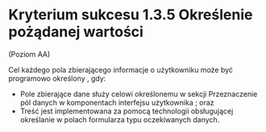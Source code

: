 # Kryterium sukcesu 1.3.5 Określenie pożądanej wartości

(Poziom AA)

Cel każdego pola zbierającego informacje o użytkowniku może być programowo określony , gdy:

- Pole zbierające dane służy celowi określonemu w sekcji Przeznaczenie pól danych w komponentach interfejsu użytkownika ; oraz
- Treść jest implementowana za pomocą technologii obsługującej określanie w polach formularza typu oczekiwanych danych.
